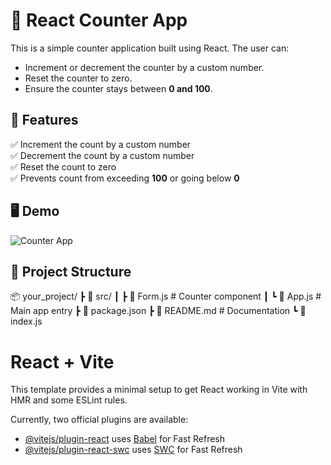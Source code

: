 # 🚀 React Counter App

This is a simple counter application built using React. The user can:
- Increment or decrement the counter by a custom number.
- Reset the counter to zero.
- Ensure the counter stays between **0 and 100**.

## 📌 Features
✅ Increment the count by a custom number  
✅ Decrement the count by a custom number  
✅ Reset the count to zero  
✅ Prevents count from exceeding **100** or going below **0**  

## 🖥️ Demo
![Counter App](https://drive.google.com/uc?export=view&id=1QqjScN9u5LvV8iYXCa6UGCP1CkAlY16S)


## 📂 Project Structure
📦 your_project/ ┣ 📜 src/ ┃ ┣ 📜 Form.js # Counter component ┃ ┗ 📜 App.js # Main app entry ┣ 📜 package.json ┣ 📜 README.md # Documentation ┗ 📜 index.js




# React + Vite

This template provides a minimal setup to get React working in Vite with HMR and some ESLint rules.

Currently, two official plugins are available:

- [@vitejs/plugin-react](https://github.com/vitejs/vite-plugin-react/blob/main/packages/plugin-react/README.md) uses [Babel](https://babeljs.io/) for Fast Refresh
- [@vitejs/plugin-react-swc](https://github.com/vitejs/vite-plugin-react-swc) uses [SWC](https://swc.rs/) for Fast Refresh
